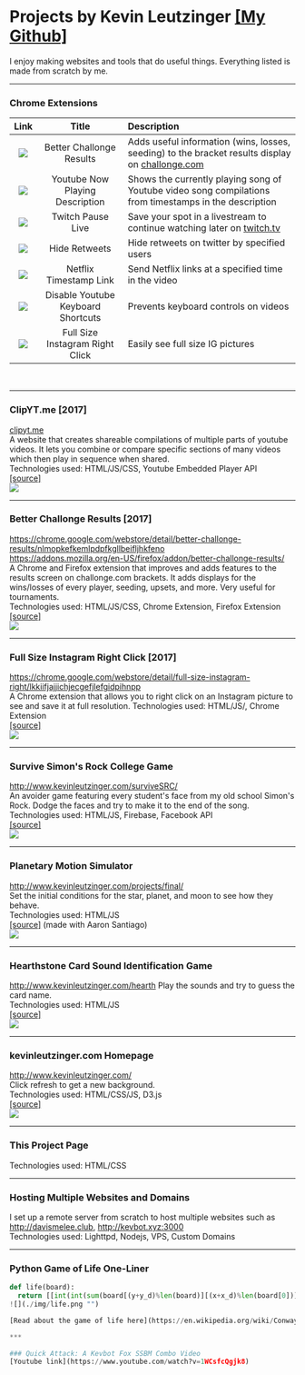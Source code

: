 # Projects by Kevin Leutzinger [[My Github]](https://github.com/kleutzinger/)  
I enjoy making websites and tools that do useful things. Everything listed is made from scratch by me.
***  

### Chrome Extensions

| **Link**        | **Title**           |  **Description** |
| :-------------: |:----------------------:| :-----|
| <a href="https://chrome.google.com/webstore/detail/better-challonge-results/nlmopkefkemlpdpfkgllbeifljhkfeno"><img class="icon" src="./img/crx6.png"></img></a>      | Better Challonge Results       | Adds useful information (wins, losses, seeding) to the bracket results display on [challonge.com](http://challonge.com)  |
| <a href="https://chrome.google.com/webstore/detail/youtube-now-playing-descr/cclaiidhllljekopicenflhhkdkckkbl"><img class="icon" src="./img/crx1.png"></img></a>| Youtube Now Playing Description | Shows the currently playing song of Youtube video song compilations from timestamps in the description |
| <a href="https://chrome.google.com/webstore/detail/twitch-pause-resume-live/bfgebolngkajgakbhhfdhgdldmjmiebe"><img class="icon" src="./img/twitch.png"></img></a>      | Twitch Pause Live       | Save your spot in a livestream to continue watching later on [twitch.tv](http://twitch.tv)  |
| <a href="https://chrome.google.com/webstore/detail/hide-retweets/iehhaigbokpilpilegajanpckfgbegdm"><img class="icon" src="./img/crx2.png"></img></a>| Hide Retweets       |   Hide retweets on twitter by specified users |
| <a href="https://chrome.google.com/webstore/detail/netflix-timestamp-link/nfamdnmnodndjpnfnlebmconoildihib"><img class="icon" src="./img/crx3.png"></img></a>      | Netflix Timestamp Link        | Send Netflix links at a specified time in the video   |
| <a href="https://chrome.google.com/webstore/detail/youtube-disable-keyboard/aahkpmpmpjbmjaanknmnamdbodbgdape"><img class="icon" src="./img/crx4.png"></img></a>      | Disable Youtube Keyboard Shortcuts        | Prevents keyboard controls on videos   |
| <a href="https://github.com/kleutzinger/instagram-fullsize"><img class="icon" src="./img/crx5.png"></img></a>      | Full Size Instagram Right Click       | Easily see full size IG pictures  |
<br>

***

### ClipYT.me [2017]  
[clipyt.me](http://clipyt.me/#VQBbHzypBro+71+79+VQBbHzypBro+140+146+pZwvLFhYUL0+129+133+hGY44DIQb-A+81+92+MdcuaeYV9oM+164+177+IydCCUfPDLE+11+34+Interesting_Videos)  
A website that creates shareable compilations of multiple parts of youtube videos. It lets you combine or compare specific sections of many videos which then play in sequence when shared.  
Technologies used: HTML/JS/CSS, Youtube Embedded Player API  
[[source]](https://github.com/kleutzinger/clipyt.me)  
![](./img/yt2.png "")  

***

### Better Challonge Results  [2017]
https://chrome.google.com/webstore/detail/better-challonge-results/nlmopkefkemlpdpfkgllbeifljhkfeno  
https://addons.mozilla.org/en-US/firefox/addon/better-challonge-results/  
A Chrome and Firefox extension that improves and adds features to the results screen on challonge.com brackets. It adds displays for the wins/losses of every player, seeding, upsets, and more. Very useful for tournaments.  
Technologies used: HTML/JS/CSS, Chrome Extension, Firefox Extension    
[[source]](https://github.com/kleutzinger/better-challonge)  
![](./img/challonge.png "")  

***  

### Full Size Instagram Right Click  [2017]
https://chrome.google.com/webstore/detail/full-size-instagram-right/lkkiifjajjichjecgefjlefgidpihnpp  
A Chrome extension that allows you to right click on an Instagram picture to see and save it at full resolution.
Technologies used: HTML/JS/, Chrome Extension  
[[source]](https://github.com/kleutzinger/instagram-fullsize)  
![](./img/insta.png "")  

***  

### Survive Simon's Rock College Game  
http://www.kevinleutzinger.com/surviveSRC/  
An avoider game featuring every student's face from my old school Simon's Rock. Dodge the faces and try to make it to the end of the song.  
Technologies used: HTML/JS, Firebase, Facebook API  
[[source]](https://github.com/kleutzinger/kleutzinger.github.io/tree/master/surviveSRC)  
![](./img/src.png "")

***

### Planetary Motion Simulator  
http://www.kevinleutzinger.com/projects/final/  
Set the initial conditions for the star, planet, and moon to see how they behave.  
Technologies used: HTML/JS  
[[source]](https://github.com/kleutzinger/kleutzinger.github.io/tree/master/projects/final)
(made with Aaron Santiago)  
![](./img/planet.png "")  

***

### Hearthstone Card Sound Identification Game  
http://www.kevinleutzinger.com/hearth
Play the sounds and try to guess the card name.  
Technologies used: HTML/JS  
[[source]](https://github.com/kleutzinger/kleutzinger.github.io/tree/master/hearth)  
![](./img/hs.png "")  

***

### kevinleutzinger.com Homepage  
http://www.kevinleutzinger.com/  
Click refresh to get a new background.  
Technologies used: HTML/CSS/JS, D3.js  
[[source]](https://github.com/kleutzinger/kleutzinger.github.io/blob/master/index.html)  
![](./img/kevinleutzinger.png "")  

***

### This Project Page  
Technologies used: HTML/CSS  

***

### Hosting Multiple Websites and Domains  
I set up a remote server from scratch to host multiple websites such as http://davismelee.club, http://kevbot.xyz:3000  
Technologies used: Lighttpd, Nodejs, VPS, Custom Domains

***

### Python Game of Life One-Liner
```python
def life(board):
  return [[int(int(sum(board[(y+y_d)%len(board)][(x+x_d)%len(board[0])] for y_d in range(-1,2) for x_d in range(-1,2)))+val*9 in (3,12,13)) for x, val  in enumerate(row)] for y, row in enumerate(board)]```
![](./img/life.png "")

[Read about the game of life here](https://en.wikipedia.org/wiki/Conway%27s_Game_of_Life)  

***

### Quick Attack: A Kevbot Fox SSBM Combo Video
[Youtube link](https://www.youtube.com/watch?v=1WCsfcQgjk8)
